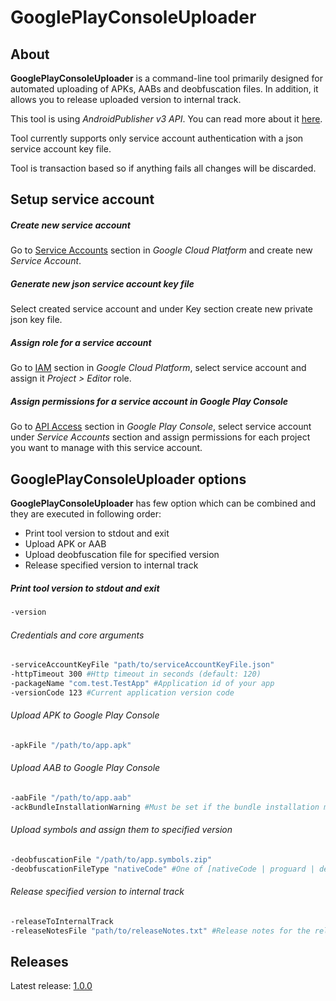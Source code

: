 # GooglePlayConsoleUploader

## About
**GooglePlayConsoleUploader** is a command-line tool primarily designed for automated uploading of APKs, AABs and deobfuscation files. In addition, it allows you to release uploaded version to internal track.

This tool is using *AndroidPublisher v3 API*. You can read more about it [here](https://developers.google.com/android-publisher).

Tool currently supports only service account authentication with a json service account key file.

Tool is transaction based so if anything fails all changes will be discarded.

## Setup service account
##### Create new service account
Go to [Service Accounts](https://console.cloud.google.com/identity/serviceaccounts) section in *Google Cloud Platform* and create new *Service Account*.
##### Generate new json service account key file
Select created service account and under Key section create new private json key file.
##### Assign role for a service account
Go to [IAM](https://console.cloud.google.com/access/iam) section in *Google Cloud Platform*, select service account and assign it *Project > Editor* role.
##### Assign permissions for a service account in Google Play Console
Go to [API Access](https://play.google.com/console/api-access) section in *Google Play Console*, select service account under *Service Accounts* section and assign permissions for each project you want to manage with this service account.

## GooglePlayConsoleUploader options

**GooglePlayConsoleUploader** has few option which can be combined and they are executed in following order:
- Print tool version to stdout and exit
- Upload APK or AAB
- Upload deobfuscation file for specified version
- Release specified version to internal track

##### Print tool version to stdout and exit
```bash
-version
```
###### Credentials and core arguments
```bash
-serviceAccountKeyFile "path/to/serviceAccountKeyFile.json"
-httpTimeout 300 #Http timeout in seconds (default: 120)
-packageName "com.test.TestApp" #Application id of your app
-versionCode 123 #Current application version code
```

###### Upload APK to Google Play Console
```bash
-apkFile "/path/to/app.apk"
```

###### Upload AAB to Google Play Console
```bash
-aabFile "/path/to/app.aab"
-ackBundleInstallationWarning #Must be set if the bundle installation may trigger a warning on user devices
```

###### Upload symbols and assign them to specified version
```bash
-deobfuscationFile "/path/to/app.symbols.zip"
-deobfuscationFileType "nativeCode" #One of [nativeCode | proguard | deobfuscationFileTypeUnspecified]
```

###### Release specified version to internal track
```bash
-releaseToInternalTrack
-releaseNotesFile "path/to/releaseNotes.txt" #Release notes for the release in 'en-US' localization (default: null)
```

## Releases
Latest release: [1.0.0](https://github.com/google/bundletool/releases)